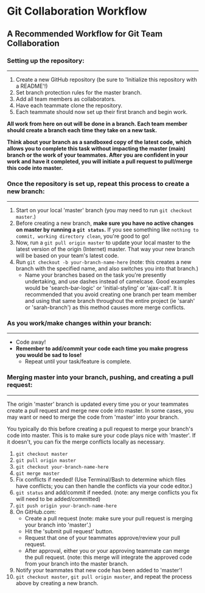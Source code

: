 # Git Collaboration Workflow

## A Recommended Workflow for Git Team Collaboration


### Setting up the repository:
- - -
1. Create a new GitHub repository (be sure to 'Initialize this repository with a README'!)
2. Set branch protection rules for the master branch.
3. Add all team members as collaborators.
4. Have each teammate clone the repository.
5. Each teammate should now set up their first branch and begin work. 

  **All work from here on out will be done in a branch. Each team member should create a branch each time they take on a new task.**

  **Think about your branch as a sandboxed copy of the latest code, which allows you to complete this task without impacting the master (main) branch or the work of your teammates. After you are confident in your work and have it completed, you will initiate a pull request to pull/merge this code into master.**


### Once the repository is set up, repeat this process to create a new branch:
- - -
1. Start on your local 'master' branch (you may need to run `git checkout master`.)
2. Before creating a new branch, **make sure you have no active changes on master by running a `git status`.** If you see something like `nothing to commit, working directory clean`, you're good to go!
3. Now, run a `git pull origin master` to update your local master to the latest version of the origin (Internet) master. That way your new branch will be based on your team's latest code.
4. Run `git checkout -b your-branch-name-here` (note: this creates a new branch with the specified name, and also switches you into that branch.) 
    - Name your branches based on the task you're presently undertaking, and use dashes instead of camelcase. Good examples would be 'search-bar-logic' or 'initial-styling' or 'ajax-call'. It is recommended that you avoid creating one branch per team member and using that same branch throughout the entire project (ie 'sarah' or 'sarah-branch') as this method causes more merge conflicts.     



### As you work/make changes within your branch:
- - -
- Code away!
- **Remember to add/commit your code each time you make progress you would be sad to lose!**
    - Repeat until your task/feature is complete.     
    

### Merging master into your branch, pushing, and creating a pull request:
- - -
The origin 'master' branch is updated every time you or your teammates create a pull request and merge new code into master. In some cases, you may want or need to merge the code from 'master' into your branch. 

You typically do this before creating a pull request to merge your branch's code into master. This is to make sure your code plays nice with 'master'. If it doesn't, you can fix the merge conflicts locally as necessary.
1. `git checkout master`
2. `git pull origin master`
3. `git checkout your-branch-name-here`
4. `git merge master`
5. Fix conflicts if needed! (Use Terminal/Bash to determine which files have conflicts; you can then handle the conflicts via your code editor.)
6. `git status` and add/commit if needed. (note: any merge conflicts you fix will need to be added/committed)
7. `git push origin your-branch-name-here`
8. On GitHub.com:
    - Create a pull request (note: make sure your pull request is merging your branch into 'master'.)
    - Hit the 'submit pull request' button.
    - Request that one of your teammates approve/review your pull request.
    - After approval, either you or your approving teammate can merge the pull request. (note: this merge will integrate the approved code from your branch into the master branch.
9. Notify your teammates that new code has been added to 'master'!
10. `git checkout master`, `git pull origin master`, and repeat the process above by creating a new branch.
